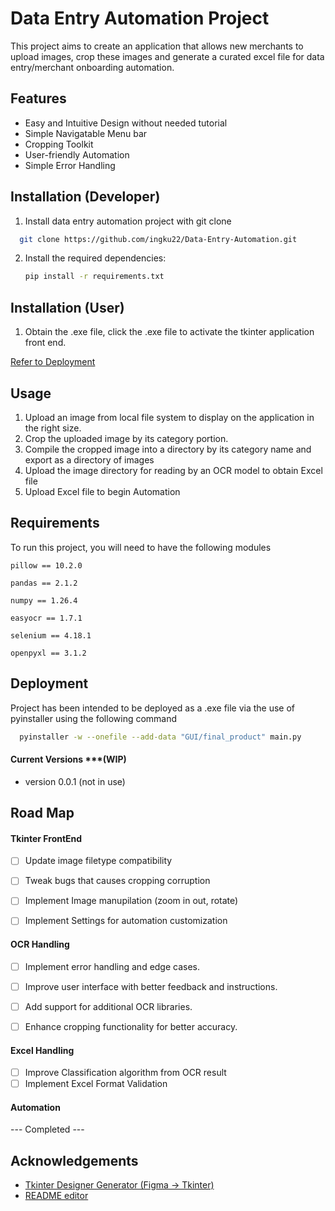 
# Data Entry Automation Project

This project aims to create an application that allows new merchants to upload images, crop these images and generate a curated excel file for data entry/merchant onboarding automation.





## Features

- Easy and Intuitive Design without needed tutorial
- Simple Navigatable Menu bar
- Cropping Toolkit
- User-friendly Automation
- Simple Error Handling



## Installation (Developer)

1. Install data entry automation project with git clone

```bash
  git clone https://github.com/ingku22/Data-Entry-Automation.git
```

2. Install the required dependencies:

    ```bash
    pip install -r requirements.txt
    ```

## Installation (User)

1. Obtain the .exe file, click the .exe file to activate the tkinter application front end. 

[Refer to Deployment](##Deployment)



    
## Usage

1. Upload an image from local file system to display on the application in the right size.
2. Crop the uploaded image by its category portion.
3. Compile the cropped image into a directory by its category name and export as a directory of images
4. Upload the image directory for reading by an OCR model to obtain Excel file
5. Upload Excel file to begin Automation



## Requirements

To run this project, you will need to have the following modules

`pillow == 10.2.0`

`pandas == 2.1.2`

`numpy == 1.26.4`

`easyocr == 1.7.1`

`selenium == 4.18.1`

`openpyxl == 3.1.2`


## Deployment

Project has been intended to be deployed as a .exe file via the use of pyinstaller using the following command

```bash
  pyinstaller -w --onefile --add-data "GUI/final_product" main.py
```

#### Current Versions ***(WIP)
- version 0.0.1 (not in use)







## Road Map

#### Tkinter FrontEnd
- [ ] Update image filetype compatibility
- [ ] Tweak bugs that causes cropping corruption
- [ ] Implement Image manupilation (zoom in out, rotate)
- [ ] Implement Settings for automation customization



#### OCR Handling
- [ ] Implement error handling and edge cases.
- [ ] Improve user interface with better feedback and instructions.
- [ ] Add support for additional OCR libraries.
- [ ] Enhance cropping functionality for better accuracy. 


#### Excel Handling
- [ ] Improve Classification algorithm from OCR result
- [ ] Implement Excel Format Validation

#### Automation
--- Completed ---

## Acknowledgements

 - [Tkinter Designer Generator (Figma -> Tkinter)](https://github.com/ParthJadhav/Tkinter-Designer/tree/master)
 - [README editor](https://readme.so/editor)